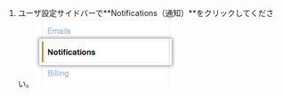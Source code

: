 1. ユーザ設定サイドバーで**Notifications（通知）**をクリックしてください。 ![通知センター](/assets/images/help/settings/settings-sidebar-notifications.png)

